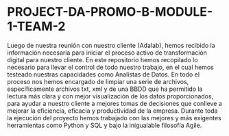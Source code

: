 # PROJECT-DA-PROMO-B-MODULE-1-TEAM-2

Luego de nuestra reunión con nuestro cliente (Adalab), hemos recibido la información necesaria para iniciar el proceso activo de transformación digital para nuestro cliente. En este repositorio hemos recopilado lo necesario para llevar el control de todo nuestro trabajo, en el cual hemos testeado nuestras capacidades como Analistas de Datos. En todo el proceso nos hemos encargado de limpiar una serie de archivos, específicamente archivos txt, xml y de una BBDD que ha permitido la lectura más clara y con mejor visualización de los datos proporcionados, para ayudar a nuestro cliente a mejores tomas de decisiones que conlleve a mejorar la eficiencia, eficacia y productividad de la empresa. Durante toda la ejecución del proyecto hemos trabajado con las mejores y más exigentes herramientas como Python y SQL y bajo la inigualable filosofía Agile.
